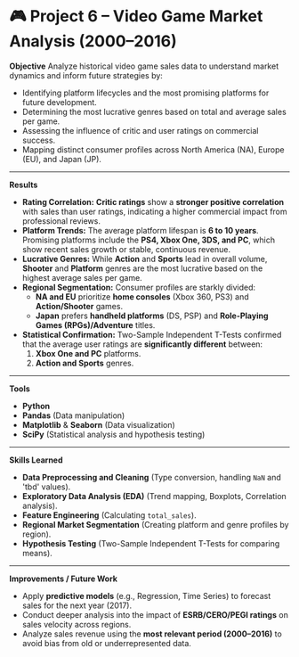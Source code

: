 # 🎮 Project 6 – Video Game Market Analysis (2000–2016)

**Objective**
Analyze historical video game sales data to understand market dynamics and inform future strategies by:
* Identifying platform lifecycles and the most promising platforms for future development.
* Determining the most lucrative genres based on total and average sales per game.
* Assessing the influence of critic and user ratings on commercial success.
* Mapping distinct consumer profiles across North America (NA), Europe (EU), and Japan (JP).

---

**Results**
* **Rating Correlation:** **Critic ratings** show a **stronger positive correlation** with sales than user ratings, indicating a higher commercial impact from professional reviews.
* **Platform Trends:** The average platform lifespan is **6 to 10 years**. Promising platforms include the **PS4, Xbox One, 3DS, and PC**, which show recent sales growth or stable, continuous revenue.
* **Lucrative Genres:** While **Action** and **Sports** lead in overall volume, **Shooter** and **Platform** genres are the most lucrative based on the highest average sales per game.
* **Regional Segmentation:** Consumer profiles are starkly divided:
    * **NA and EU** prioritize **home consoles** (Xbox 360, PS3) and **Action/Shooter** games.
    * **Japan** prefers **handheld platforms** (DS, PSP) and **Role-Playing Games (RPGs)/Adventure** titles.
* **Statistical Confirmation:** Two-Sample Independent T-Tests confirmed that the average user ratings are **significantly different** between:
    1.  **Xbox One and PC** platforms.
    2.  **Action and Sports** genres.

---

**Tools**
* **Python**
* **Pandas** (Data manipulation)
* **Matplotlib** & **Seaborn** (Data visualization)
* **SciPy** (Statistical analysis and hypothesis testing)

---

**Skills Learned**
* **Data Preprocessing and Cleaning** (Type conversion, handling `NaN` and 'tbd' values).
* **Exploratory Data Analysis (EDA)** (Trend mapping, Boxplots, Correlation analysis).
* **Feature Engineering** (Calculating `total_sales`).
* **Regional Market Segmentation** (Creating platform and genre profiles by region).
* **Hypothesis Testing** (Two-Sample Independent T-Tests for comparing means).

---

**Improvements / Future Work**
* Apply **predictive models** (e.g., Regression, Time Series) to forecast sales for the next year (2017).
* Conduct deeper analysis into the impact of **ESRB/CERO/PEGI ratings** on sales velocity across regions.
* Analyze sales revenue using the **most relevant period (2000–2016)** to avoid bias from old or underrepresented data.
